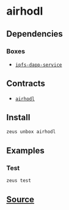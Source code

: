 
airhodl
====================







## Dependencies
### Boxes
* [`ipfs-dapp-service`](ipfs-dapp-service.md)



## Contracts
* [`airhodl`](https://github.com/liquidapps-io/zeus-sdk/tree/master/boxes/groups/economics/airhodl/contracts/eos/airhodl)
## Install
```bash
zeus unbox airhodl
```
## Examples
### Test 
```bash
zeus test
```










## [Source](https://github.com/liquidapps-io/zeus-sdk/tree/master/boxes/groups/economics/airhodl)